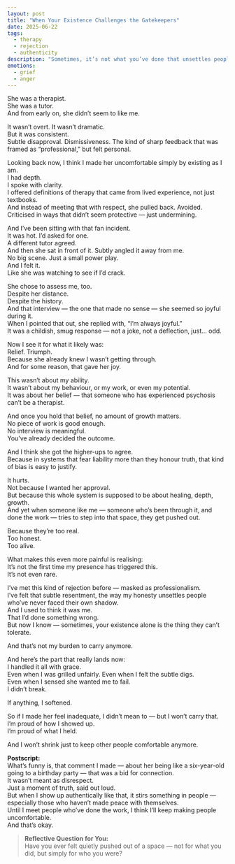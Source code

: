 ```yaml
---
layout: post
title: "When Your Existence Challenges the Gatekeepers"
date: 2025-06-22
tags:
  - therapy
  - rejection
  - authenticity
description: "Sometimes, it’s not what you’ve done that unsettles people — it’s who you are. And when that threatens a system built on control, rejection becomes predictable."
emotions:
  - grief
  - anger
---
```


She was a therapist.  
She was a tutor.  
And from early on, she didn’t seem to like me.

It wasn’t overt. It wasn’t dramatic.  
But it was consistent.  
Subtle disapproval. Dismissiveness. The kind of sharp feedback that was framed as “professional,” but felt personal.

Looking back now, I think I made her uncomfortable simply by existing as I am.  
I had depth.  
I spoke with clarity.  
I offered definitions of therapy that came from lived experience, not just textbooks.  
And instead of meeting that with respect, she pulled back. Avoided.  
Criticised in ways that didn’t seem protective — just undermining.

And I’ve been sitting with that fan incident.  
It was hot. I’d asked for one.  
A different tutor agreed.  
And then she sat in front of it. Subtly angled it away from me.  
No big scene. Just a small power play.  
And I felt it.  
Like she was watching to see if I’d crack.

She chose to assess me, too.  
Despite her distance.  
Despite the history.  
And that interview — the one that made no sense — she seemed so joyful during it.  
When I pointed that out, she replied with, “I’m always joyful.”  
It was a childish, smug response — not a joke, not a deflection, just… odd.

Now I see it for what it likely was:  
Relief. Triumph.  
Because she already knew I wasn’t getting through.  
And for some reason, that gave her joy.

This wasn’t about my ability.  
It wasn’t about my behaviour, or my work, or even my potential.  
It was about her belief — that someone who has experienced psychosis can’t be a therapist.

And once you hold that belief, no amount of growth matters.  
No piece of work is good enough.  
No interview is meaningful.  
You’ve already decided the outcome.

And I think she got the higher-ups to agree.  
Because in systems that fear liability more than they honour truth, that kind of bias is easy to justify.

It hurts.  
Not because I wanted her approval.  
But because this whole system is supposed to be about healing, depth, growth.  
And yet when someone like me — someone who’s been through it, and done the work — tries to step into that space, they get pushed out.

Because they’re too real.  
Too honest.  
Too alive.

What makes this even more painful is realising:  
It’s not the first time my presence has triggered this.  
It’s not even rare.

I’ve met this kind of rejection before — masked as professionalism.  
I’ve felt that subtle resentment, the way my honesty unsettles people who’ve never faced their own shadow.  
And I used to think it was me.  
That I’d done something wrong.  
But now I know — sometimes, your existence alone is the thing they can’t tolerate.

And that’s not my burden to carry anymore.

And here’s the part that really lands now:  
I handled it all with grace.  
Even when I was grilled unfairly. Even when I felt the subtle digs.  
Even when I sensed she wanted me to fail.  
I didn’t break.

If anything, I softened.

So if I made her feel inadequate, I didn’t mean to — but I won’t carry that.  
I’m proud of how I showed up.  
I’m proud of what I held.

And I won’t shrink just to keep other people comfortable anymore.

**Postscript:**  
What’s funny is, that comment I made — about her being like a six-year-old going to a birthday party — that was a bid for connection.  
It wasn’t meant as disrespect.  
Just a moment of truth, said out loud.  
But when I show up authentically like that, it stirs something in people — especially those who haven’t made peace with themselves.  
Until I meet people who’ve done the work, I think I’ll keep making people uncomfortable.  
And that’s okay.

> **Reflective Question for You:**  
> Have you ever felt quietly pushed out of a space — not for what you did, but simply for who you were?








